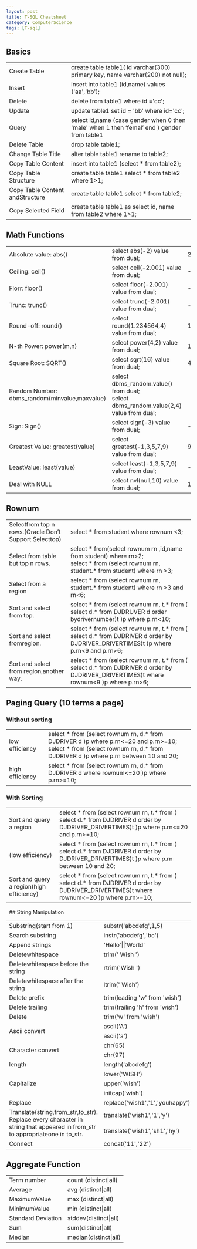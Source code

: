 ```yaml
---
layout: post
title: T-SQL Cheatsheet
category: ComputerScience   
tags: [T-sql]
---
```


## Basics
<table>
  <tr>
    <td>Create Table</td>
    <td>create table table1( id varchar(300) primary key, name varchar(200) not null);</td>
  </tr>
  <tr>
    <td>Insert </td>
    <td>insert into table1 (id,name) values ('aa','bb');</td>
  </tr>
  <tr>
    <td>Delete</td>
    <td>delete from table1 where id ='cc';</td>
  </tr>
  <tr>
    <td>Update</td>
    <td>update table1 set id = 'bb' where id='cc';</td>
  </tr>
  <tr>
    <td>Query</td>
    <td>select id,name (case gender when 0 then 'male' when 1 then ‘femal’ end  ) gender from  table1</td>
  </tr>
  <tr>
    <td>Delete Table  </td>
    <td>drop table table1;</td>
  </tr>
  <tr>
    <td>Change Table Title </td>
    <td>alter table table1 rename to table2;</td>
  </tr>
  <tr>
    <td>Copy Table Content</td>
    <td>insert into table1 (select * from table2);</td>
  </tr>
  <tr>
    <td>Copy Table Structure</td>
    <td>create table table1 select * from table2 where 1&gt;1;</td>
  </tr>
  <tr>
    <td>Copy Table Content andStructure</td>
    <td>create table table1 select * from table2;</td>
  </tr>
  <tr>
    <td>Copy Selected Field</td>
    <td>create table table1 as select id, name from table2 where 1&gt;1;</td>
  </tr>
</table>

## Math Functions

<table>
  <tr>
    <td>Absolute value: abs()</td>
    <td>select abs(-2) value from dual;</td>
    <td>2</td>
  </tr>
  <tr>
    <td>Ceiling: ceil()</td>
    <td>select ceil(-2.001) value from dual;</td>
    <td>-2</td>
  </tr>
  <tr>
    <td>Florr: floor()</td>
    <td>select floor(-2.001) value from dual;</td>
    <td>-3</td>
  </tr>
  <tr>
    <td>Trunc: trunc()</td>
    <td>select trunc(-2.001) value from dual;</td>
    <td>-2</td>
  </tr>
  <tr>
    <td>Round-off: round()</td>
    <td>select round(1.234564,4) value from dual;</td>
    <td>1.2346</td>
  </tr>
  <tr>
    <td>N-th Power: power(m,n)</td>
    <td>select power(4,2) value from dual;</td>
    <td>16</td>
  </tr>
  <tr>
    <td>Square Root: SQRT()</td>
    <td>select sqrt(16) value from dual;</td>
    <td>4</td>
  </tr>
  <tr>
    <td>Random Number: dbms_random(minvalue,maxvalue)</td>
    <td>select dbms_random.value() from dual;<br>select dbms_random.value(2,4) value from dual;</td>
    <td>  </td>
  </tr>
  <tr>
    <td>Sign: Sign()</td>
    <td>select sign(-3) value from dual;</td>
    <td>-1</td>
  </tr>
  <tr>
    <td>Greatest Value: greatest(value)</td>
    <td>select greatest(-1,3,5,7,9) value from dual;</td>
    <td>9</td>
  </tr>
  <tr>
    <td>LeastValue: least(value)</td>
    <td>select least(-1,3,5,7,9) value from dual;</td>
    <td>-1</td>
  </tr>
  <tr>
    <td>Deal with NULL</td>
    <td>select  nvl(null,10) value from dual;</td>
    <td>10</td>
  </tr>
</table>

## Rownum

<table>
  <tr>
    <td>Selectfrom top n rows.(Oracle Don’t Support Selecttop)</td>
    <td>select * from student where rownum &lt;3;</td>
  </tr>
  <tr>
    <td>Select from table but top n rows.</td>
    <td>select * from(select rownum rn ,id,name from student) where rn&gt;2;<br>select * from (select rownum rn, student.* from student) where rn &gt;3;</td>
  </tr>
  <tr>
    <td>Select from a region</td>
    <td>select * from (select rownum rn, student.* from student) where rn &gt;3 and rn&lt;6;</td>
  </tr>
  <tr>
    <td>Sort and select from top.</td>
    <td>select * from (select rownum rn, t.* from ( select d.* from DJDRUVER d order  bydrivernumber)t )p where p.rn&lt;10;</td>
  </tr>
  <tr>
    <td>Sort and select fromregion.</td>
    <td>select * from (select rownum rn, t.* from ( select d.* from DJDRIVER d order by DJDRIVER_DRIVERTIMES)t )p where p.rn&lt;9 and p.rn&gt;6;</td>
  </tr>
  <tr>
    <td>Sort and select from region,another way.</td>
    <td>select * from (select rownum rn, t.* from ( select d.* from DJDRIVER d order by DJDRIVER_DRIVERTIMES)t where rownum&lt;9 )p where p.rn&gt;6;</td>
  </tr>
</table>

## Paging Query (10 terms a page)

### Without sorting

<table>
  <tr>
    <td>low efficiency</td>
    <td>select * from (select rownum rn, d.* from DJDRIVER d  )p where p.rn&lt;=20 and p.rn&gt;=10;<br>select * from (select rownum rn, d.* from DJDRIVER d  )p where p.rn between 10 and 20;</td>
  </tr>
  <tr>
    <td>high efficiency</td>
    <td>select * from (select rownum rn, d.* from DJDRIVER d where rownum&lt;=20 )p where p.rn&gt;=10;</td>
  </tr>
</table>

### With Sorting

<table>
  <tr>
    <td>Sort and query a region</td>
    <td>select * from (select rownum rn, t.* from ( select d.* from DJDRIVER d order by DJDRIVER_DRIVERTIMES)t )p where p.rn&lt;=20 and p.rn&gt;=10;</td>
  </tr>
  <tr>
    <td>(low efficiency)</td>
    <td>select * from (select rownum rn, t.* from ( select d.* from DJDRIVER d order by DJDRIVER_DRIVERTIMES)t )p where p.rn between 10 and 20;</td>
  </tr>
  <tr>
    <td>Sort and query a region(high efficiency) </td>
    <td>select * from (select rownum rn, t.* from ( select d.* from DJDRIVER d order by DJDRIVER_DRIVERTIMES)t where rownum&lt;=20 )p where p.rn&gt;=10;</td>
  </tr>
</table>
 
## String Manipulation

<table>
  <tr>
    <td>Substring(start from 1)</td>
    <td>substr('abcdefg',1,5)</td>
    <td>Abcde</td>
  </tr>
  <tr>
    <td>Search substring</td>
    <td>instr('abcdefg','bc')</td>
    <td>TRUE</td>
  </tr>
  <tr>
    <td>Append strings</td>
    <td>'Hello'||'World' </td>
    <td>HelloWorld</td>
  </tr>
  <tr>
    <td>Deletewhitespace</td>
    <td>trim('  Wish ') </td>
    <td>Wish</td>
  </tr>
  <tr>
    <td>Deletewhitespace before the string</td>
    <td>rtrim('Wish  ') </td>
    <td>Wish</td>
  </tr>
  <tr>
    <td>Deletewhitespace after the string</td>
    <td>ltrim('  Wish') </td>
    <td>wish</td>
  </tr>
  <tr>
    <td>Delete prefix</td>
    <td>trim(leading 'w' from 'wish')</td>
    <td>ish</td>
  </tr>
  <tr>
    <td>Delete trailing</td>
    <td>trim(trailing 'h' from 'wish') </td>
    <td>wis</td>
  </tr>
  <tr>
    <td>Delete </td>
    <td>trim('w' from 'wish')</td>
    <td>ish</td>
  </tr>
  <tr>
    <td rowspan="2">Ascii convert</td>
    <td>ascii('A') </td>
    <td>65</td>
  </tr>
  <tr>
    <td>ascii('a')</td>
    <td>97</td>
  </tr>
  <tr>
    <td rowspan="2">Character convert</td>
    <td>chr(65)</td>
    <td>A</td>
  </tr>
  <tr>
    <td>chr(97)</td>
    <td>a</td>
  </tr>
  <tr>
    <td>length </td>
    <td>length('abcdefg')   </td>
    <td>7</td>
  </tr>
  <tr>
    <td rowspan="3">Capitalize</td>
    <td>lower('WISH') </td>
    <td>wish</td>
  </tr>
  <tr>
    <td>upper('wish') </td>
    <td>WISH</td>
  </tr>
  <tr>
    <td>initcap('wish')</td>
    <td>Wish</td>
  </tr>
  <tr>
    <td>Replace</td>
    <td>replace('wish1','1','youhappy') </td>
    <td>wishyouhappy</td>
  </tr>
  <tr>
    <td rowspan="2">Translate(string,from_str,to_str).<br>Replace every character in string that appeared in from_str to appropriateone in to_str.</td>
    <td>translate('wish1','1','y') </td>
    <td>wishy</td>
  </tr>
  <tr>
    <td>translate('wish1','sh1','hy')</td>
    <td>wihy</td>
  </tr>
  <tr>
    <td>Connect</td>
    <td>concat('11','22')</td>
    <td>1122</td>
  </tr>
</table>

## Aggregate Function

<table>
  <tr>
    <td>Term number</td>
    <td>count (distinct|all)</td>
  </tr>
  <tr>
    <td>Average</td>
    <td>avg (distinct|all)</td>
  </tr>
  <tr>
    <td>MaximumValue</td>
    <td>max (distinct|all)</td>
  </tr>
  <tr>
    <td>MinimumValue</td>
    <td>min (distinct|all)</td>
  </tr>
  <tr>
    <td>Standard Deviation</td>
    <td>stddev(distinct|all)</td>
  </tr>
  <tr>
    <td>Sum</td>
    <td>sum(distinct|all)</td>
  </tr>
  <tr>
    <td>Median</td>
    <td>median(distinct|all)</td>
  </tr>
